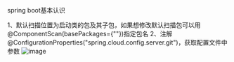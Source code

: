 spring boot基本认识

1、默认扫描位置为启动类的包及其子包，如果想修改默认扫描包可以用@ComponentScan(basePackages={""})指定包名
2、注解@ConfigurationProperties("spring.cloud.config.server.git")，获取配置文件中参数
![image](https://github.com/panacena/mengqu/blob/master/readme/Screenshot_2016-07-10-22-17-15_zkk.com.mengqu.png)
